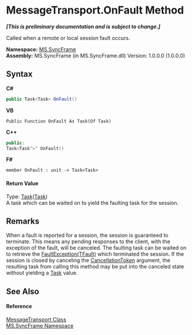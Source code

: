 # MessageTransport.OnFault Method 
 _**\[This is preliminary documentation and is subject to change.\]**_

Called when a remote or local session fault occurs.

**Namespace:**&nbsp;<a href="de148c19-6fcd-6ea5-c13c-94525bd1dd5b">MS.SyncFrame</a><br />**Assembly:**&nbsp;MS.SyncFrame (in MS.SyncFrame.dll) Version: 1.0.0.0 (1.0.0.0)

## Syntax

**C#**<br />
``` C#
public Task<Task> OnFault()
```

**VB**<br />
``` VB
Public Function OnFault As Task(Of Task)
```

**C++**<br />
``` C++
public:
Task<Task^>^ OnFault()
```

**F#**<br />
``` F#
member OnFault : unit -> Task<Task> 

```


#### Return Value
Type: <a href="http://msdn2.microsoft.com/en-us/library/dd321424" target="_blank">Task</a>(<a href="http://msdn2.microsoft.com/en-us/library/dd235678" target="_blank">Task</a>)<br />A task which can be waited on to yield the faulting task for the session.

## Remarks
When a fault is reported for a session, the session is guaranteed to terminate. This means any pending responses to the client, with the exception of the fault, will be canceled. The faulting task can be waited on to retrieve the <a href="d43efb02-9a8a-5503-83aa-183233092174">FaultException(TFault)</a> which terminated the session. If the session is closed by canceling the <a href="http://msdn2.microsoft.com/en-us/library/dd384802" target="_blank">CancellationToken</a> argument, the resulting task from calling this method may be put into the canceled state without yielding a <a href="http://msdn2.microsoft.com/en-us/library/dd235678" target="_blank">Task</a> value.

## See Also


#### Reference
<a href="575abf99-2a1a-6037-410a-d736b8eacb32">MessageTransport Class</a><br /><a href="de148c19-6fcd-6ea5-c13c-94525bd1dd5b">MS.SyncFrame Namespace</a><br />